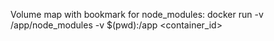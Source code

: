 Volume map with bookmark for node_modules: docker run -v /app/node_modules -v $(pwd):/app <container_id>
